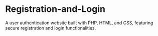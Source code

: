 # Registration-and-Login
A user authentication website built with PHP, HTML, and CSS, featuring secure registration and login functionalities.
